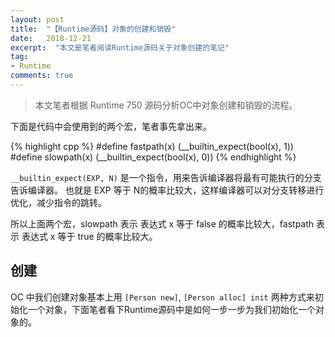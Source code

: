 ```yaml
---
layout: post
title:  "【Runtime源码】对象的创建和销毁"
date:   2018-12-21
excerpt:  "本文是笔者阅读Runtime源码关于对象创建的笔记"
tag:
- Runtime
comments: true
---
```


> 本文笔者根据 Runtime 750 源码分析OC中对象创建和销毁的流程。

下面是代码中会使用到的两个宏，笔者事先拿出来。

{% highlight cpp %}
#define fastpath(x) (__builtin_expect(bool(x), 1))
#define slowpath(x) (__builtin_expect(bool(x), 0))
{% endhighlight %}

`__builtin_expect(EXP, N)` 是一个指令，用来告诉编译器将最有可能执行的分支告诉编译器。 也就是 EXP 等于 N的概率比较大，这样编译器可以对分支转移进行优化，减少指令的跳转。

所以上面两个宏，slowpath 表示 表达式 x 等于 false 的概率比较大，fastpath 表示 表达式 x 等于 true 的概率比较大。

## 创建

OC 中我们创建对象基本上用 `[Person new]`, `[Person alloc] init` 两种方式来初始化一个对象，下面笔者看下Runtime源码中是如何一步一步为我们初始化一个对象的。

